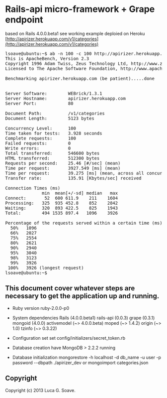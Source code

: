 Rails-api micro-framework + Grape endpoint 
===

based on Rails 4.0.0.beta1
see working example deploied on Heroku [http://apirizer.herokuapp.com/v1/categories](http://apirizer.herokuapp.com/v1/categories) 

<pre>
lsoave@ubuntu:~$ ab -n 100 -c 100 http://apirizer.herokuapp.com/v1/categories
This is ApacheBench, Version 2.3 
Copyright 1996 Adam Twiss, Zeus Technology Ltd, http://www.zeustech.net/
Licensed to The Apache Software Foundation, http://www.apache.org/

Benchmarking apirizer.herokuapp.com (be patient).....done


Server Software:        WEBrick/1.3.1
Server Hostname:        apirizer.herokuapp.com
Server Port:            80

Document Path:          /v1/categories
Document Length:        5123 bytes

Concurrency Level:      100
Time taken for tests:   3.928 seconds
Complete requests:      100
Failed requests:        0
Write errors:           0
Total transferred:      546600 bytes
HTML transferred:       512300 bytes
Requests per second:    25.46 [#/sec] (mean)
Time per request:       3927.549 [ms] (mean)
Time per request:       39.275 [ms] (mean, across all concurrent requests)
Transfer rate:          135.91 [Kbytes/sec] received

Connection Times (ms)
              min  mean[+/-sd] median   max
Connect:       52  600 611.9    211    1604
Processing:   325  935 452.8    852    2842
Waiting:      320  893 422.5    825    1943
Total:        494 1535 897.4   1096    3926

Percentage of the requests served within a certain time (ms)
  50%   1096
  66%   2027
  75%   2554
  80%   2621
  90%   2940
  95%   3040
  98%   3123
  99%   3926
 100%   3926 (longest request)
lsoave@ubuntu:~$  
</pre>

This document cover whatever steps are necessary to get the application up and running.
---

* Ruby version 
  ruby-2.0.0-p0

* System dependencies
  Rails (4.0.0.beta1)
  rails-api (0.0.3)
  grape (0.3.1)
  mongoid (4.0.0)
      activemodel (~> 4.0.0.beta)
      moped (~> 1.4.2)
      origin (~> 1.0)
      tzinfo (~> 0.3.22)

* Configuration set 
  set config/initializers/secret_token.rb

* Database creation
  have MongoDB > 2.2.2 running 

* Database initialization
  mongorestore -h localhost -d db_name -u user -p password --dbpath  ./apirizer_dev
  or
  mongoimport categories.json

Copyright
---------

Copyright (c) 2013 Luca G. Soave. 
